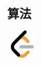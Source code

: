 # 算法

<svg t="1701934985990" class="icon" viewBox="0 0 1024 1024" version="1.1" xmlns="http://www.w3.org/2000/svg" p-id="1692" id="mx_n_1701934985991" height="68"><path d="M1023.52385 511.966c0 163.698 0 327.396 0.477 491.094 0 17.052-3.888 20.94-20.94 20.872q-491.094-0.819-982.188 0c-17.051 0-20.94-3.82-20.871-20.872Q0.81985 511.966 0.00085 20.872C-0.06615 3.821 3.82085-0.068 20.87285 0.001q491.094 0.818 982.188 0c17.052 0 21.008 3.82 20.94 20.871-0.477 163.698-0.477 327.396-0.477 491.094z" fill="#FEFEFE" p-id="1693"></path><path d="M454.87785 321.736c-61.387 61.386-124.82 121.068-184.774 184.16-44.404 46.722-40.925 113.906 5.593 161.924 55.18 56.68 111.996 111.724 168.063 167.45 21.212 21.963 20.94 47.063 5.388 70.39-14.392 21.485-35.058 34.65-63.092 22.577a132.664 132.664 0 0 1-35.672-25.578c-51.77-52.315-104.767-103.47-155.99-156.4-89.898-92.83-90.921-232.451-0.478-324.668C320.98585 291.724 449.96585 163.903 578.40085 35.537c28.307-28.306 63.843-30.148 87.033-6.002s21.008 55.657-6.411 84.509q-43.176 45.426-86.692 90.443c-30.693 47.609-71.823 84.645-117.453 117.249z" fill="#070706" p-id="1694"></path><path d="M677.02885 641.015H493.41485c-40.925 0-70.186-24.76-69.504-58.113 0.614-32.262 27.966-55.998 68.208-56.135q187.025-0.886 374.05 0c39.833 0 62.342 22.031 62.683 56.476 0 35.74-23.055 57.294-64.934 57.704-62.137 0.545-124.547 0.068-186.889 0.068z" fill="#B4B2B1" p-id="1695"></path><path d="M386.05585 928.1c60.569-7.366 79.053-37.241 57.704-92.967 63.842 33.49 110.837 26.056 162.47-25.577 26.465-26.465 52.52-53.339 79.598-79.19s57.431-26.464 81.44-2.728 23.532 54.566-1.978 81.44c-34.104 35.195-67.457 70.595-103.47 103.266-76.939 69.777-199.917 75.915-275.764 15.756z" fill="#EAA240" p-id="1696"></path><path d="M454.87785 321.736A1295.942 1295.942 0 0 1 572.33085 204.487c89.693 27.829 142.349 101.152 202.372 164.926 19.575 20.871 11.663 53.747-10.777 72.777a53.338 53.338 0 0 1-73.869-2.183 821.627 821.627 0 0 1-74.414-74.278c-44.13-52.315-96.855-66.502-160.765-43.993z" fill="#EAA340" p-id="1697"></path></svg>